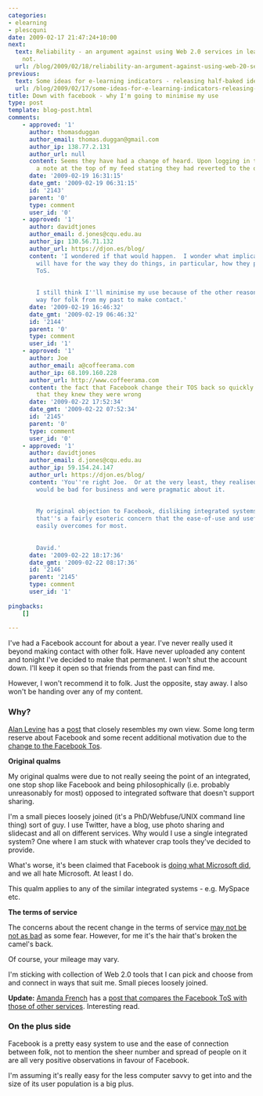 ```yaml
---
categories:
- elearning
- plescquni
date: 2009-02-17 21:47:24+10:00
next:
  text: Reliability - an argument against using Web 2.0 services in learning? Probably
    not.
  url: /blog/2009/02/18/reliability-an-argument-against-using-web-20-services-in-learning/
previous:
  text: Some ideas for e-learning indicators - releasing half-baked ideas
  url: /blog/2009/02/17/some-ideas-for-e-learning-indicators-releasing-half-baked-ideas/
title: Down with facebook - why I'm going to minimise my use
type: post
template: blog-post.html
comments:
    - approved: '1'
      author: thomasduggan
      author_email: thomas.duggan@gmail.com
      author_ip: 138.77.2.131
      author_url: null
      content: Seems they have had a change of heard. Upon logging in today there was
        a note at the top of my feed stating they had reverted to the old ToS for now.
      date: '2009-02-19 16:31:15'
      date_gmt: '2009-02-19 06:31:15'
      id: '2143'
      parent: '0'
      type: comment
      user_id: '0'
    - approved: '1'
      author: davidtjones
      author_email: d.jones@cqu.edu.au
      author_ip: 130.56.71.132
      author_url: https://djon.es/blog/
      content: 'I wondered if that would happen.  I wonder what implications this experience
        will have for the way they do things, in particular, how they prepare the new
        ToS.
    
    
        I still think I''ll minimise my use because of the other reasons.  Still a good
        way for folk from my past to make contact.'
      date: '2009-02-19 16:46:32'
      date_gmt: '2009-02-19 06:46:32'
      id: '2144'
      parent: '0'
      type: comment
      user_id: '1'
    - approved: '1'
      author: Joe
      author_email: a@coffeerama.com
      author_ip: 68.109.160.228
      author_url: http://www.coffeerama.com
      content: the fact that Facebook change their TOS back so quickly is like an admission
        that they knew they were wrong
      date: '2009-02-22 17:52:34'
      date_gmt: '2009-02-22 07:52:34'
      id: '2145'
      parent: '0'
      type: comment
      user_id: '0'
    - approved: '1'
      author: davidtjones
      author_email: d.jones@cqu.edu.au
      author_ip: 59.154.24.147
      author_url: https://djon.es/blog/
      content: 'You''re right Joe.  Or at the very least, they realised that the bad publicity
        would be bad for business and were pragmatic about it.
    
    
        My original objection to Facebook, disliking integrated systems, stands.  But
        that''s a fairly esoteric concern that the ease-of-use and usefulness of Facebook
        easily overcomes for most.
    
    
        David.'
      date: '2009-02-22 18:17:36'
      date_gmt: '2009-02-22 08:17:36'
      id: '2146'
      parent: '2145'
      type: comment
      user_id: '1'
    
pingbacks:
    []
    
---
```

I've had a Facebook account for about a year. I've never really used it beyond making contact with other folk. Have never uploaded any content and tonight I've decided to make that permanent. I won't shut the account down. I'll keep it open so that friends from the past can find me.

However, I won't recommend it to folk. Just the opposite, stay away. I also won't be handing over any of my content.

### Why?

[Alan Levine](http://cogdogblog.com/about/) has a [post](http://cogdogblog.com/2009/02/16/stingy-facebook-gets-none-of-my-media/) that closely resembles my own view. Some long term reserve about Facebook and some recent additional motivation due to the [change to the Facebook Tos](http://consumerist.com/5150175/facebooks-new-terms-of-service-we-can-do-anything-we-want-with-your-content-forever).

**Original qualms**

My original qualms were due to not really seeing the point of an integrated, one stop shop like Facebook and being philosophically (i.e. probably unreasonably for most) opposed to integrated software that doesn't support sharing.

I'm a small pieces loosely joined (it's a PhD/Webfuse/UNIX command line thing) sort of guy. I use Twitter, have a blog, use photo sharing and slidecast and all on different services. Why would I use a single integrated system? One where I am stuck with whatever crap tools they've decided to provide.

What's worse, it's been claimed that Facebook is [doing what Microsoft did](http://www.elearnspace.org/blog/2009/02/13/facebook-on-top/), and we all hate Microsoft. At least I do.

This qualm applies to any of the similar integrated systems - e.g. MySpace etc.

**The terms of service**

The concerns about the recent change in the terms of service [may not be not as bad](http://mashable.com/2009/02/16/facebook-tos-response/) as some fear. However, for me it's the hair that's broken the camel's back.

Of course, your mileage may vary.

I'm sticking with collection of Web 2.0 tools that I can pick and choose from and connect in ways that suit me. Small pieces loosely joined.

**Update:** [Amanda French](http://amandafrench.net/about/) has a [post that compares the Facebook ToS with those of other services](http://amandafrench.net/2009/02/16/facebook-terms-of-service-compared/). Interesting read.

### On the plus side

Facebook is a pretty easy system to use and the ease of connection between folk, not to mention the sheer number and spread of people on it are all very positive observations in favour of Facebook.

I'm assuming it's really easy for the less computer savvy to get into and the size of its user population is a big plus.
